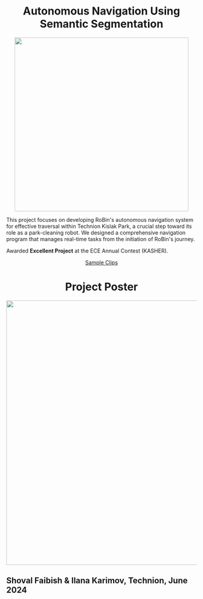 # <div align="center">Autonomous Navigation Using Semantic Segmentation</div>

<p align="center">
<img width="460" src="https://github.com/user-attachments/assets/91c62665-e838-4796-a294-c5fc91cac325">
</p>

<p>
This project focuses on developing RoBin's autonomous navigation system for effective traversal within Technion Kislak Park, a crucial step toward its role as a park-cleaning robot. We designed a comprehensive navigation program that manages real-time tasks from the initiation of RoBin's journey.
</p>

<p>Awarded <b>Excellent Project</b> at the ECE Annual Contest (KASHER).</p>

<p align="center">
<a href="https://youtu.be/ASz9KSO4-FQ">Sample Clips</a>
</p>

# <div align="center">Project Poster</div>

<p align="center">
<img width="700" src="https://github.com/user-attachments/assets/0279a0e0-8cd5-4ae2-a642-3887673e7f31">
</p>

## <div align="left">Shoval Faibish & Ilana Karimov, Technion, June 2024</div>
